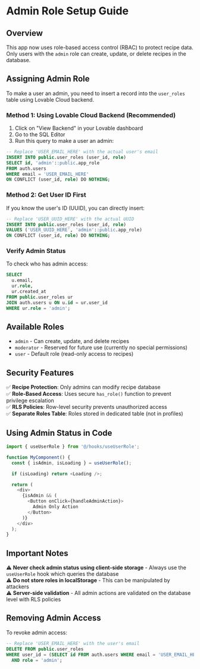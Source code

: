# Admin Role Setup Guide

## Overview
This app now uses role-based access control (RBAC) to protect recipe data. Only users with the `admin` role can create, update, or delete recipes in the database.

## Assigning Admin Role

To make a user an admin, you need to insert a record into the `user_roles` table using Lovable Cloud backend.

### Method 1: Using Lovable Cloud Backend (Recommended)

1. Click on "View Backend" in your Lovable dashboard
2. Go to the SQL Editor
3. Run this query to make a user an admin:

```sql
-- Replace 'USER_EMAIL_HERE' with the actual user's email
INSERT INTO public.user_roles (user_id, role)
SELECT id, 'admin'::public.app_role
FROM auth.users
WHERE email = 'USER_EMAIL_HERE'
ON CONFLICT (user_id, role) DO NOTHING;
```

### Method 2: Get User ID First

If you know the user's ID (UUID), you can directly insert:

```sql
-- Replace 'USER_UUID_HERE' with the actual UUID
INSERT INTO public.user_roles (user_id, role)
VALUES ('USER_UUID_HERE', 'admin'::public.app_role)
ON CONFLICT (user_id, role) DO NOTHING;
```

### Verify Admin Status

To check who has admin access:

```sql
SELECT 
  u.email,
  ur.role,
  ur.created_at
FROM public.user_roles ur
JOIN auth.users u ON u.id = ur.user_id
WHERE ur.role = 'admin';
```

## Available Roles

- `admin` - Can create, update, and delete recipes
- `moderator` - Reserved for future use (currently no special permissions)
- `user` - Default role (read-only access to recipes)

## Security Features

✅ **Recipe Protection**: Only admins can modify recipe database  
✅ **Role-Based Access**: Uses secure `has_role()` function to prevent privilege escalation  
✅ **RLS Policies**: Row-level security prevents unauthorized access  
✅ **Separate Roles Table**: Roles stored in dedicated table (not in profiles)

## Using Admin Status in Code

```typescript
import { useUserRole } from '@/hooks/useUserRole';

function MyComponent() {
  const { isAdmin, isLoading } = useUserRole();

  if (isLoading) return <Loading />;

  return (
    <div>
      {isAdmin && (
        <Button onClick={handleAdminAction}>
          Admin Only Action
        </Button>
      )}
    </div>
  );
}
```

## Important Notes

⚠️ **Never check admin status using client-side storage** - Always use the `useUserRole` hook which queries the database  
⚠️ **Do not store roles in localStorage** - This can be manipulated by attackers  
⚠️ **Server-side validation** - All admin actions are validated on the database level with RLS policies

## Removing Admin Access

To revoke admin access:

```sql
-- Replace 'USER_EMAIL_HERE' with the user's email
DELETE FROM public.user_roles
WHERE user_id = (SELECT id FROM auth.users WHERE email = 'USER_EMAIL_HERE')
  AND role = 'admin';
```
